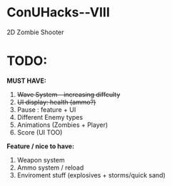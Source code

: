 # ConUHacks--VIII

2D Zombie Shooter

# TODO:

**MUST HAVE:**

1. ~~Wave System - increasing diffculty~~
2. ~~UI display: health (ammo?)~~
3. Pause : feature + UI
4. Different Enemy types
5. Animations (Zombies + Player)
6. Score (UI TOO)
   
**Feature / nice to have:**
1. Weapon system
2. Ammo system / reload
3. Enviroment stuff (explosives + storms/quick sand)
